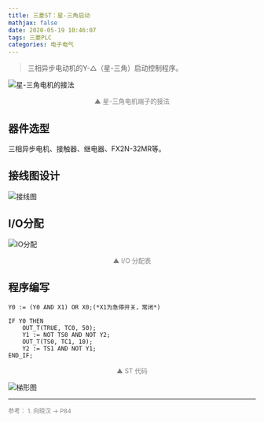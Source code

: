 ```yaml
---
title: 三菱ST：星-三角启动
mathjax: false
date: 2020-05-19 10:46:07
tags: 三菱PLC
categories: 电子电气
---
```


> 三相异步电动机的Y-△（星-三角）启动控制程序。

![星-三角电机的接法](http://image.huvjie.com/200519N01_img01.jpg)

<div style="font-size:13px;color:gray;text-align:center">▲ 星-三角电机端子的接法</div>

## 器件选型

三相异步电机、接触器、继电器、FX2N-32MR等。

## 接线图设计

![接线图](http://image.huvjie.com/200519N01_img03.jpg)

## I/O分配

![IO分配](http://image.huvjie.com/200519N01_img02.jpg)
<div style="font-size:13px;color:gray;text-align:center">▲ I/O 分配表</div>

## 程序编写

```
Y0 := (Y0 AND X1) OR X0;(*X1为急停开关，常闭*)

IF Y0 THEN
	OUT_T(TRUE, TC0, 50);
	Y1 := NOT TS0 AND NOT Y2;
	OUT_T(TS0, TC1, 10);
	Y2 := TS1 AND NOT Y1;
END_IF;	
```

<div style="font-size:13px;color:gray;text-align:center">▲ ST 代码</div>

![梯形图](http://image.huvjie.com/200519N01_img04.jpg)

<hr/>
<span style="color:gray;font-size:12px">
参考： 
1. 向晓汉 -> P84
</span>
